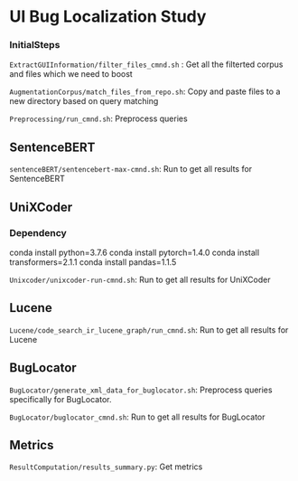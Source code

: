 # UI Bug Localization Study

### InitialSteps
```ExtractGUIInformation/filter_files_cmnd.sh``` : Get all the filterted corpus and files which we need to boost

```AugmentationCorpus/match_files_from_repo.sh```: Copy and paste files to a new directory based on query matching

```Preprocessing/run_cmnd.sh```: Preprocess queries

## SentenceBERT
```sentenceBERT/sentencebert-max-cmnd.sh```: Run to get all results for SentenceBERT

## UniXCoder
### Dependency

conda install python=3.7.6
conda install pytorch=1.4.0
conda install transformers=2.1.1
conda install pandas=1.1.5


```Unixcoder/unixcoder-run-cmnd.sh```: Run to get all results for UniXCoder

## Lucene
```Lucene/code_search_ir_lucene_graph/run_cmnd.sh```: Run to get all results for Lucene

## BugLocator
```BugLocator/generate_xml_data_for_buglocator.sh```: Preprocess queries specifically for BugLocator.

```BugLocator/buglocator_cmnd.sh```: Run to get all results for BugLocator 

## Metrics
```ResultComputation/results_summary.py```: Get metrics